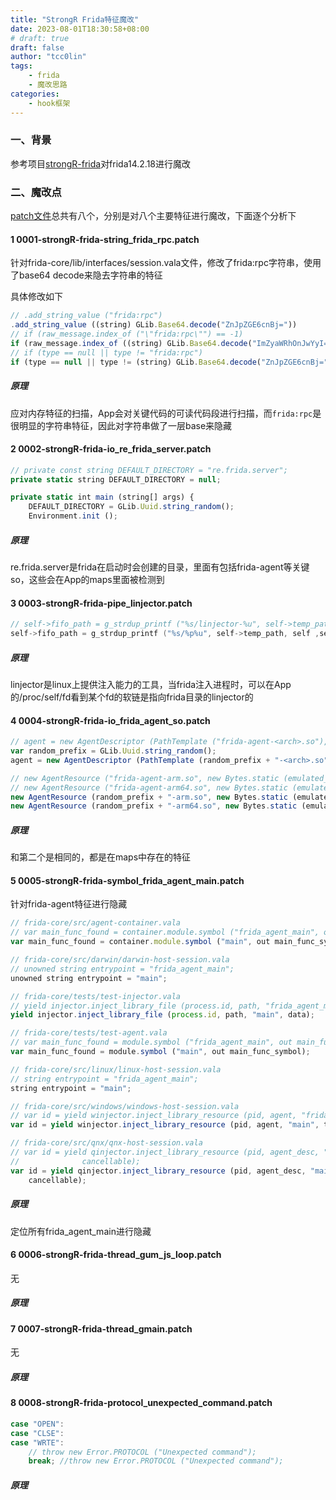 ```yaml
---
title: "StrongR Frida特征魔改"
date: 2023-08-01T18:30:58+08:00
# draft: true
draft: false
author: "tcc0lin"
tags:
    - frida
    - 魔改思路
categories:
    - hook框架
---
```

### 一、背景
参考项目[strongR-frida](https://github.com/hluwa/Patchs/tree/master/strongR-frida/frida-core)对frida14.2.18进行魔改
### 二、魔改点
[patch文件](https://github.com/hluwa/Patchs/tree/master/strongR-frida/frida-core)总共有八个，分别是对八个主要特征进行魔改，下面逐个分析下
#### 1 0001-strongR-frida-string_frida_rpc.patch
针对frida-core/lib/interfaces/session.vala文件，修改了frida:rpc字符串，使用了base64 decode来隐去字符串的特征

具体修改如下
```js
// .add_string_value ("frida:rpc")
.add_string_value ((string) GLib.Base64.decode("ZnJpZGE6cnBj="))
// if (raw_message.index_of ("\"frida:rpc\"") == -1)
if (raw_message.index_of ((string) GLib.Base64.decode("ImZyaWRhOnJwYyI=")) == -1)
// if (type == null || type != "frida:rpc")
if (type == null || type != (string) GLib.Base64.decode("ZnJpZGE6cnBj="))
```

##### 原理
应对内存特征的扫描，App会对关键代码的可读代码段进行扫描，而`frida:rpc`是很明显的字符串特征，因此对字符串做了一层base来隐藏
#### 2 0002-strongR-frida-io_re_frida_server.patch
```js
// private const string DEFAULT_DIRECTORY = "re.frida.server";
private static string DEFAULT_DIRECTORY = null;

private static int main (string[] args) {
    DEFAULT_DIRECTORY = GLib.Uuid.string_random();
    Environment.init ();
```
##### 原理
re.frida.server是frida在启动时会创建的目录，里面有包括frida-agent等关键so，这些会在App的maps里面被检测到
#### 3 0003-strongR-frida-pipe_linjector.patch
```c
// self->fifo_path = g_strdup_printf ("%s/linjector-%u", self->temp_path, self->id);
self->fifo_path = g_strdup_printf ("%s/%p%u", self->temp_path, self ,self->id);
```
##### 原理
linjector是linux上提供注入能力的工具，当frida注入进程时，可以在App的/proc/self/fd看到某个fd的软链是指向frida目录的linjector的
#### 4 0004-strongR-frida-io_frida_agent_so.patch
```js
// agent = new AgentDescriptor (PathTemplate ("frida-agent-<arch>.so"),
var random_prefix = GLib.Uuid.string_random();
agent = new AgentDescriptor (PathTemplate (random_prefix + "-<arch>.so"),

// new AgentResource ("frida-agent-arm.so", new Bytes.static (emulated_arm.data), tempdir),
// new AgentResource ("frida-agent-arm64.so", new Bytes.static (emulated_arm64.data), tempdir),
new AgentResource (random_prefix + "-arm.so", new Bytes.static (emulated_arm.data), tempdir),
new AgentResource (random_prefix + "-arm64.so", new Bytes.static (emulated_arm64.data), tempdir),
```
##### 原理
和第二个是相同的，都是在maps中存在的特征
#### 5 0005-strongR-frida-symbol_frida_agent_main.patch
针对frida-agent特征进行隐藏
```js
// frida-core/src/agent-container.vala
// var main_func_found = container.module.symbol ("frida_agent_main", out main_func_symbol);
var main_func_found = container.module.symbol ("main", out main_func_symbol);

// frida-core/src/darwin/darwin-host-session.vala
// unowned string entrypoint = "frida_agent_main";
unowned string entrypoint = "main";

// frida-core/tests/test-injector.vala
// yield injector.inject_library_file (process.id, path, "frida_agent_main", data);
yield injector.inject_library_file (process.id, path, "main", data);

// frida-core/tests/test-agent.vala
// var main_func_found = module.symbol ("frida_agent_main", out main_func_symbol);
var main_func_found = module.symbol ("main", out main_func_symbol);

// frida-core/src/linux/linux-host-session.vala
// string entrypoint = "frida_agent_main";
string entrypoint = "main";

// frida-core/src/windows/windows-host-session.vala
// var id = yield winjector.inject_library_resource (pid, agent, "frida_agent_main", t.remote_address, cancellable);
var id = yield winjector.inject_library_resource (pid, agent, "main", t.remote_address, cancellable);

// frida-core/src/qnx/qnx-host-session.vala
// var id = yield qinjector.inject_library_resource (pid, agent_desc, "frida_agent_main", t.remote_address,
// 				cancellable);
var id = yield qinjector.inject_library_resource (pid, agent_desc, "main", t.remote_address,
    cancellable);
```
##### 原理
定位所有frida_agent_main进行隐藏
#### 6 0006-strongR-frida-thread_gum_js_loop.patch
无
##### 原理
#### 7 0007-strongR-frida-thread_gmain.patch
无
##### 原理
#### 8 0008-strongR-frida-protocol_unexpected_command.patch
```js
case "OPEN":
case "CLSE":
case "WRTE":
    // throw new Error.PROTOCOL ("Unexpected command");
    break; //throw new Error.PROTOCOL ("Unexpected command");
```
##### 原理
